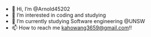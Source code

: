 - 👋 Hi, I’m @Arnold45202
- 👀 I’m interested in coding and studying 
- 🌱 I’m currently studying Software engineering @UNSW
- 📫 How to reach me kahowang3659@gmail.com!!

<!---
Arnold45202/Arnold45202 is a ✨ special ✨ repository because its `README.md` (this file) appears on your GitHub profile.
You can click the Preview link to take a look at your changes.
--->
